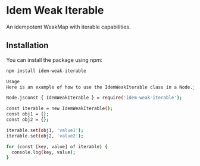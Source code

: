 # Idem Weak Iterable

An idempotent WeakMap with iterable capabilities.

## Installation

You can install the package using npm:

```sh
npm install idem-weak-iterable

Usage
Here is an example of how to use the IdemWeakIterable class in a Node.js or React application.

Node.jsconst { IdemWeakIterable } = require('idem-weak-iterable');

const iterable = new IdemWeakIterable();
const obj1 = {};
const obj2 = {};

iterable.set(obj1, 'value1');
iterable.set(obj2, 'value2');

for (const [key, value] of iterable) {
  console.log(key, value);
}

```
